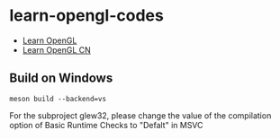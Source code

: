 # learn-opengl-codes

- [Learn OpenGL](https://learnopengl-cn.github.io/)
- [Learn OpenGL CN](https://learnopengl.com/Getting-started/OpenGL)

## Build on Windows

```console
meson build --backend=vs
```

For the subproject glew32, please change the value of the compilation option of Basic Runtime Checks to "Defalt" in MSVC
